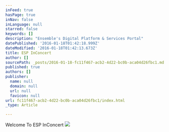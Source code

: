 ```yaml
---
inFeed: true
hasPage: true
inNav: false
inLanguage: null
starred: false
keywords: []
description: "Ensemble's Digital Platform & Services Portal"
datePublished: '2016-01-18T01:42:18.999Z'
dateModified: '2016-01-18T01:42:13.673Z'
title: ESP InConcert
author: []
sourcePath: _posts/2016-01-18-fc11f467-acb2-4d22-bc0b-aca04d26fbc1.md
published: true
authors: []
publisher:
  name: null
  domain: null
  url: null
  favicon: null
url: fc11f467-acb2-4d22-bc0b-aca04d26fbc1/index.html
_type: Article

---
```

Welcome To ESP InConcert
![](https://the-grid-user-content.s3-us-west-2.amazonaws.com/ecb8a68d-255a-49c1-86b8-b0be73747f52.png)